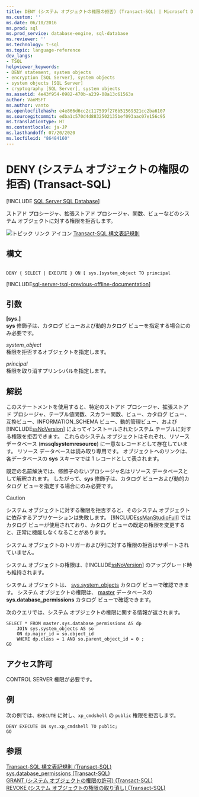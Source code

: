 ```yaml
---
title: DENY (システム オブジェクトの権限の拒否) (Transact-SQL) | Microsoft Docs
ms.custom: ''
ms.date: 06/10/2016
ms.prod: sql
ms.prod_service: database-engine, sql-database
ms.reviewer: ''
ms.technology: t-sql
ms.topic: language-reference
dev_langs:
- TSQL
helpviewer_keywords:
- DENY statement, system objects
- encryption [SQL Server], system objects
- system objects [SQL Server]
- cryptography [SQL Server], system objects
ms.assetid: 4e43f954-0982-470b-a239-08a13c61563a
author: VanMSFT
ms.author: vanto
ms.openlocfilehash: e4e866d6cc2c117599f276b51569321cc2ba6107
ms.sourcegitcommit: edba1c570d4d8832502135bef093aac07e156c95
ms.translationtype: HT
ms.contentlocale: ja-JP
ms.lasthandoff: 07/20/2020
ms.locfileid: "86484160"
---
```

# <a name="deny-system-object-permissions-transact-sql"></a>DENY (システム オブジェクトの権限の拒否) (Transact-SQL)
[!INCLUDE [SQL Server SQL Database](../../includes/applies-to-version/sql-asdb.md)]

  ストアド プロシージャ、拡張ストアド プロシージャ、関数、ビューなどのシステム オブジェクトに対する権限を拒否します。  
  
 ![トピック リンク アイコン](../../database-engine/configure-windows/media/topic-link.gif "トピック リンク アイコン") [Transact-SQL 構文表記規則](../../t-sql/language-elements/transact-sql-syntax-conventions-transact-sql.md)  
  
## <a name="syntax"></a>構文  
  
```syntaxsql
  
DENY { SELECT | EXECUTE } ON [ sys.]system_object TO principal   
```  
  
[!INCLUDE[sql-server-tsql-previous-offline-documentation](../../includes/sql-server-tsql-previous-offline-documentation.md)]

## <a name="arguments"></a>引数
 **[sys.]**  
 **sys** 修飾子は、カタログ ビューおよび動的カタログ ビューを指定する場合にのみ必要です。  
  
 *system_object*  
 権限を拒否するオブジェクトを指定します。  
  
 *principal*  
 権限を取り消すプリンシパルを指定します。  
  
## <a name="remarks"></a>解説  
 このステートメントを使用すると、特定のストアド プロシージャ、拡張ストアド プロシージャ、テーブル値関数、スカラー関数、ビュー、カタログ ビュー、互換ビュー、INFORMATION_SCHEMA ビュー、動的管理ビュー、および [!INCLUDE[ssNoVersion](../../includes/ssnoversion-md.md)] によってインストールされたシステム テーブルに対する権限を拒否できます。 これらのシステム オブジェクトはそれぞれ、リソース データベース (**mssqlsystemresource**) に一意なレコードとして存在しています。 リソース データベースは読み取り専用です。 オブジェクトへのリンクは、各データベースの **sys** スキーマでは 1 レコードとして表されます。  
  
 既定の名前解決では、修飾子のないプロシージャ名はリソース データベースとして解釈されます。 したがって、**sys** 修飾子は、カタログ ビューおよび動的カタログ ビューを指定する場合にのみ必要です。  
  
> [!CAUTION]  
>  システム オブジェクトに対する権限を拒否すると、そのシステム オブジェクトに依存するアプリケーションは失敗します。 [!INCLUDE[ssManStudioFull](../../includes/ssmanstudiofull-md.md)] ではカタログ ビューが使用されており、カタログ ビューの既定の権限を変更すると、正常に機能しなくなることがあります。  
  
 システム オブジェクトのトリガーおよび列に対する権限の拒否はサポートされていません。  
  
 システム オブジェクトの権限は、[!INCLUDE[ssNoVersion](../../includes/ssnoversion-md.md)] のアップグレード時も維持されます。  
  
 システム オブジェクトは、 [sys.system_objects](../../relational-databases/system-catalog-views/sys-system-objects-transact-sql.md) カタログ ビューで確認できます。 システム オブジェクトの権限は、 [master](../../relational-databases/system-catalog-views/sys-database-permissions-transact-sql.md) データベースの **sys.database_permissions** カタログ ビューで確認できます。  
  
 次のクエリでは、システム オブジェクトの権限に関する情報が返されます。  
  
```  
SELECT * FROM master.sys.database_permissions AS dp   
    JOIN sys.system_objects AS so  
    ON dp.major_id = so.object_id  
    WHERE dp.class = 1 AND so.parent_object_id = 0 ;  
GO  
```  
  
## <a name="permissions"></a>アクセス許可  
 CONTROL SERVER 権限が必要です。  
  
## <a name="examples"></a>例  
 次の例では、`EXECUTE` に対し、`xp_cmdshell` の `public` 権限を拒否します。  
  
```  
DENY EXECUTE ON sys.xp_cmdshell TO public;  
GO  
```  
  
## <a name="see-also"></a>参照  
 [Transact-SQL 構文表記規則 &#40;Transact-SQL&#41;](../../t-sql/language-elements/transact-sql-syntax-conventions-transact-sql.md)   
 [sys.database_permissions &#40;Transact-SQL&#41;](../../relational-databases/system-catalog-views/sys-database-permissions-transact-sql.md)   
 [GRANT (システム オブジェクトの権限の許可) &#40;Transact-SQL&#41;](../../t-sql/statements/grant-system-object-permissions-transact-sql.md)   
 [REVOKE (システム オブジェクトの権限の取り消し) &#40;Transact-SQL&#41;](../../t-sql/statements/revoke-system-object-permissions-transact-sql.md)  
  
  
